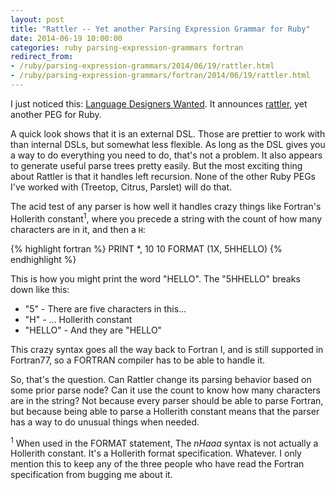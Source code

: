 ```yaml
---
layout: post
title: "Rattler -- Yet another Parsing Expression Grammar for Ruby"
date: 2014-06-19 10:00:00
categories: ruby parsing-expression-grammars fortran
redirect_from:
- /ruby/parsing-expression-grammars/2014/06/19/rattler.html
- /ruby/parsing-expression-grammars/fortran/2014/06/19/rattler.html
---
```


I just noticed this: [Language Designers
Wanted](http://www.rubyflow.com/items/11157-language-designers-wanted).
It announces [rattler](https://github.com/jarhart/rattler), yet
another PEG for Ruby.

A quick look shows that it is an external DSL.  Those are prettier to
work with than internal DSLs, but somewhat less flexible.  As long as
the DSL gives you a way to do everything you need to do, that's not a
problem.  It also appears to generate useful parse trees pretty
easily.  But the most exciting thing about Rattler is that it handles
left recursion.  None of the other Ruby PEGs I've worked with
(Treetop, Citrus, Parslet) will do that.

The acid test of any parser is how well it handles crazy things like
Fortran's Hollerith constant<sup>1</sup>, where you precede a string
with the count of how many characters are in it, and then a `H`:

{% highlight fortran %}
      PRINT *, 10
 10   FORMAT (1X, 5HHELLO)
{% endhighlight %}

This is how you might print the word "HELLO".  The "5HHELLO" breaks
down like this:

* "5" - There are five characters in this...
* "H" - ... Hollerith constant
* "HELLO" - And they are "HELLO"

This crazy syntax goes all the way back to Fortran I, and is still
supported in Fortran77, so a FORTRAN compiler has to be able to handle
it.

So, that's the question.  Can Rattler change its parsing behavior
based on some prior parse node?  Can it use the count to know how many
characters are in the string?  Not because every parser should be able
to parse Fortran, but because being able to parse a Hollerith constant
means that the parser has a way to do unusual things when needed.

<sup>1</sup> When used in the FORMAT statement, The _nHaaa_ syntax is
not actually a Hollerith constant.  It's a Hollerith format
specification.  Whatever.  I only mention this to keep any of the
three people who have read the Fortran specification from bugging me
about it.